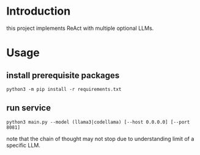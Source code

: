 # Introduction

this project implements ReAct with multiple optional LLMs.

# Usage

## install prerequisite packages

```shell
python3 -m pip install -r requirements.txt
```

## run service

```shell
python3 main.py --model (llama3|codellama) [--host 0.0.0.0] [--port 8081]
```

note that the chain of thought may not stop due to understanding limit of a specific LLM.
